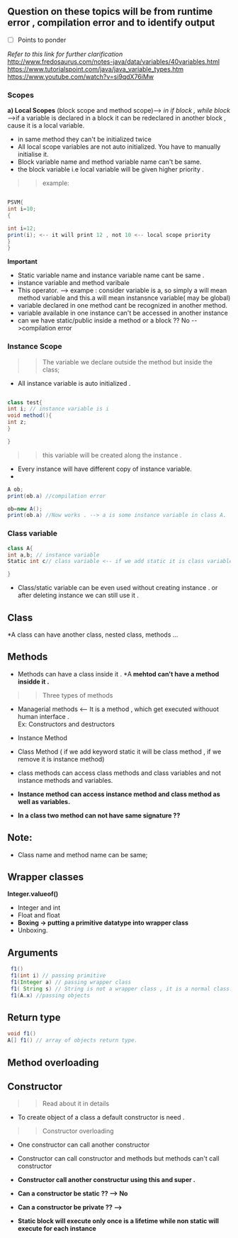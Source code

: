 ## Question on these topics will be from runtime error , compilation error and to identify output
- [ ] Points to ponder

<i> Refer to this link for further clarification</i><br>
http://www.fredosaurus.com/notes-java/data/variables/40variables.html<br>
https://www.tutorialspoint.com/java/java_variable_types.htm<br>
https://www.youtube.com/watch?v=si9qdX76iMw
### Scopes
<b> a) Local Scopes</b> (block scope and method scope)--> <i>in if block , while block </i> 
-->if a variable is declared in a block it can be redeclared in another block , cause it is a local variable.
* in same method they can't be initialized twice
* All local scope variables are not auto initialized. You have to manually initialise it.
* Block variable name and method variable name can't be same.
* the block variable i.e local variable will be given higher priority .
>>example:

```java

PSVM{
int i=10;
{

int i=12;
print(i); <-- it will print 12 , not 10 <-- local scope priority
}
}

```
<b>Important</b>
>>
* Static variable name and instance variable name cant be same .
* instance variable and method varibale
* This operator. --> exampe : consider variable is a, so simply a will mean method variable and this.a will mean instansnce variable( may be global)
* variable declared in one method cant be recognized in another method.
* variable available in one instance can't be accessed in another instance
* can we have static/public inside a method or a block ?? No -->compilation error



### Instance Scope
>> The variable we declare outside the method but inside the class;
* All instance variable is auto initialized .
```java

class test{
int i; // instance variable is i
void method(){
int z;
}

}

```
>> this variable will be created along the instance .
* Every instance will have different copy of instance variable.
*

```java
A ob;
print(ob.a) //compilation error

```

```java
ob=new A();
print(ob.a) //Now works . --> a is some instance variable in class A.

```
### Class variable
```java
class A{
int a,b; // instance variable
Static int c// class variable <-- if we add static it is class variable and if we remove it is instance variable

}
```

* Class/static variable can be even used without creating instance . or after deleting instance we can still use it .


## Class
*A class can have another class, nested class, methods ...

## Methods 
* Methods can have a class inside it .
*A<b> mehtod can't have a method insidde it .</b>
>> Three types of methods
* Managerial methods <-- It is a method , which get executed withouot human interface .<br>
Ex:  Constructors and destructors
* Instance Method
* Class Method ( if we add keyword static it will be class method , if we remove it is instance method)

* class methods can access class methods and class variables and not instance methods and variables.
* <b>Instance method can access instance method and class method as well as variables.</b>
* <b>In a class two method can not have same signature ?? </b>

## Note:
* Class name and method name can be same;

## Wrapper classes

<b>Integer.valueof()</b> <br>
* Integer and int
* Float and float
* <b> Boxing -> putting a primitive datatype into wrapper class </b>
* Unboxing.

## Arguments
```java
 f1()
 f1(int i) // passing primitive
 f1(Integer a) // passing wrapper class
 f1( String s) // String is not a wrapper class , it is a normal class.
 f1(A.x) //passing objects

```

## Return type

```java
void f1()
A[] f1() // array of objects return type.

```

## Method overloading 

## Constructor
>> Read about it in details
* To create object of a class a default constructor is need .
>> Constructor overloading
* One constructor can call another constructor
* Constructor can call constructor and methods but methods can't call constructor

* <b>Constructor call another constructur using this and super .</b>

* <b> Can a constructor be static ?? --> No</b>
* <b> Can a constructor be private ?? --> 
* <b> Static block will execute only once is a lifetime while non static will execute for each instance </b> 

